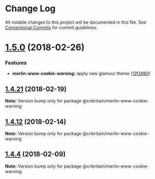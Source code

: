 # Change Log

All notable changes to this project will be documented in this file.
See [Conventional Commits](https://conventionalcommits.org) for commit guidelines.

<a name="1.5.0"></a>
# [1.5.0](https://github.com/cnduk/merlin-www-components/compare/@cnbritain/merlin-www-cookie-warning@1.4.26...@cnbritain/merlin-www-cookie-warning@1.5.0) (2018-02-26)


### Features

* **merlin-www-cookie-warning:** apply new glamour theme ([12f2880](https://github.com/cnduk/merlin-www-components/commit/12f2880))




<a name="1.4.21"></a>
## [1.4.21](https://github.com/cnduk/merlin-www-components/compare/@cnbritain/merlin-www-cookie-warning@1.4.20...@cnbritain/merlin-www-cookie-warning@1.4.21) (2018-02-19)




**Note:** Version bump only for package @cnbritain/merlin-www-cookie-warning

<a name="1.4.12"></a>
## [1.4.12](https://github.com/cnduk/merlin-www-components/compare/@cnbritain/merlin-www-cookie-warning@1.4.11...@cnbritain/merlin-www-cookie-warning@1.4.12) (2018-02-14)




**Note:** Version bump only for package @cnbritain/merlin-www-cookie-warning

<a name="1.4.4"></a>
## [1.4.4](https://github.com/cnduk/merlin-www-components/compare/@cnbritain/merlin-www-cookie-warning@1.4.3...@cnbritain/merlin-www-cookie-warning@1.4.4) (2018-02-09)




**Note:** Version bump only for package @cnbritain/merlin-www-cookie-warning
